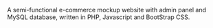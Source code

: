 A semi-functional e-commerce mockup website with admin panel and MySQL database, written in PHP, Javascript and BootStrap CSS.